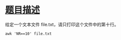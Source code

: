 # [题目描述](https://leetcode-cn.com/problems/tenth-line/)
给定一个文本文件 file.txt，请只打印这个文件中的第十行。

```text
awk 'NR==10' file.txt
```